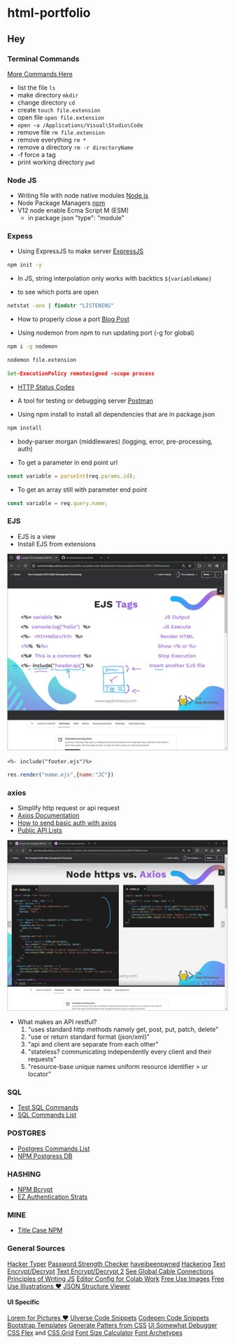 # html-portfolio

## Hey

### Terminal Commands

[More Commands Here]("https://gist.github.com/bradtraversy/cc180de0edee05075a6139e42d5f28ce")

- list the file ```ls```
- make directory ```mkdir```
- change directory ```cd```
- create ```touch file.extension```
- open file ```open file.extension```
- ```open ~a /Applications/Visual\Studio\Code```
- remove file ```rm file.extension```
- remove everything ```rm *```
- remove a directory ```rm -r directoryName```
- -f force a tag
- print working directory ```pwd```

### Node JS

- Writing file with node native modules [Node.js](https://nodejs.org/en/learn/manipulating-files/writing-files-with-nodejs)
- Node Package Managers [npm](https://www.npmjs.com/)
- V12 node enable Ecma Script M (ESM)
  - in package json "type": "module"

### Expess

- Using ExpressJS to make server [ExpressJS](https://expressjs.com/)

```cmd
npm init -y
```

- In JS, string interpolation only works with backtics `${variableName}`

- to see which ports are open

```cmd
netstat -ano | findstr "LISTENING"
```

- How to properly close a port [Blog Post](https://dev.to/sylwiavargas/how-to-properly-close-a-port-2p36)

- Using nodemon from npm to run updating port (-g for global)

```cmd
npm i -g nodemon
```

```cmd
nodemon file.extension
```

```cmd
Set-ExecutionPolicy remotesigned -scope process
```

- [HTTP Status Codes](https://developer.mozilla.org/en-US/docs/Web/HTTP/Status)

- A tool for testing or debugging server [Postman](https://www.postman.com/downloads/)

- Using npm install to install all dependencies that are in package.json

```cmd
npm install
```

- body-parser morgan (middlewares) (logging, error, pre-processing, auth)

- To get a parameter in end point url

```js
const variable = parseInt(req.params.id);
```

- To get an array still with parameter end point

```js
const variable = req.query.name;
```

### EJS

- EJS is a view
- Install EJS from extensions

![EJS](images/ssejs.png)

```ejs
<%- include("footer.ejs")%>
```

```js
res.render("name.ejs",{name:"JC"})
```

### axios

- Simplify http request or api request
- [Axios Documentation](https://axios-http.com/docs/example)
- [How to send basic auth with axios](https://stackoverflow.com/questions/44072750/how-to-send-basic-auth-with-axios)
- [Public API Lists](https://github.com/public-api-lists/public-api-lists)

![Axios](images/ssaxios.png)

- What makes an API restful?
  1. "uses standard http methods namely get, post, put, patch, delete"
  2. "use or return standard format (json/xml)"
  3. "api and client are separate from each other"
  4. "stateless? communicating independently every client and their requests"
  5. "resource-base unique names uniform resource identifier > ur locator"

### SQL

- [Test SQL Commands](https://sqliteonline.com/)
- [SQL Commands List](https://www.w3schools.com/sql/default.asp)

### POSTGRES

- [Postgres Commands List](https://www.w3schools.com/postgresql/index.php)
- [NPM Postgress DB](https://www.npmjs.com/package/pg)

### HASHING

- [NPM Bcrypt](https://www.npmjs.com/package/bcrypt)
- [EZ Authentication Strats](https://www.passportjs.org/)

### MINE

- [Title Case NPM](https://www.npmjs.com/package/title-case)

### General Sources

[Hacker Typer](https://hackertyper.net/)
[Password Strength Checker](http://password-checker.online-domain-tools.com/)
[haveibeenpwned](https://haveibeenpwned.com/)
[Hackering](https://plaintextoffenders.com/)
[Text Encrypt/Decrypt](https://cryptii.com/)
[Text Encrypt/Decrypt 2](https://encode-decode.com/)
[See Global Cable Connections](https://www.submarinecablemap.com/)
[Principles of Writing JS](https://github.com/rwaldron/idiomatic.js)
[Editor Config for Colab Work](https://editorconfig.org/)
[Free Use Images](https://unsplash.com/)
[Free Use Illustrations ❤️](https://undraw.co/)
[JSON Structure Viewer](https://jsonviewer.stack.hu/)

#### UI Specific

[Lorem for Pictures ❤️](https://picsum.photos/)
[UIverse Code Snippets](https://uiverse.io/)
[Codepen Code Snippets](https://codepen.io/)
[Bootstrap Templates](https://mdbootstrap.com/)
[Generate Patters from CSS](https://pattern.monster/)
[UI Somewhat Debugger](https://chromewebstore.google.com/detail/pesticide-for-chrome/bakpbgckdnepkmkeaiomhmfcnejndkbi?pli=1&authuser=0)
[CSS Flex](https://css-tricks.com/snippets/css/a-guide-to-flexbox/) and [CSS Grid](https://css-tricks.com/snippets/css/complete-guide-grid/)
[Font Size Calculator](https://typescale.com/)
[Font Archetypes](https://archetypeapp.com/#)
